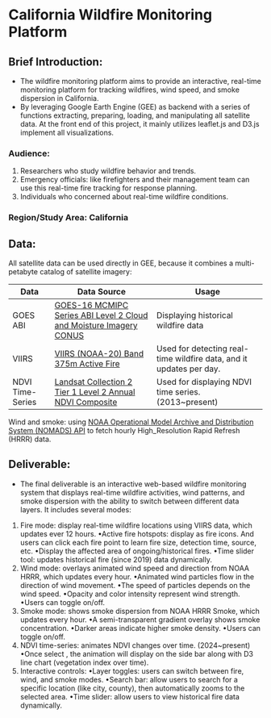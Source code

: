 # California Wildfire Monitoring Platform
## Brief Introduction:
- The wildfire monitoring platform aims to provide an interactive, real-time monitoring platform for tracking wildfires, wind speed, and smoke dispersion in California. 
- By leveraging Google Earth Engine (GEE) as backend with a series of functions extracting, preparing, loading, and manipulating all satellite data. At the front end of this project, it mainly utilizes leaflet.js and D3.js implement all visualizations.

### Audience:
1. Researchers who study wildfire behavior and trends.
2. Emergency officials: like firefighters and their management team can use this real-time fire tracking for response planning.
3. Individuals who concerned about real-time wildfire conditions.

### Region/Study Area: California
## Data:
All satellite data can be used directly in GEE, because it combines a multi-petabyte catalog of satellite imagery:

| Data | Data Source | Usage |
|----------|----------|----------|
| GOES ABI | [GOES-16 MCMIPC Series ABI Level 2 Cloud and Moisture Imagery CONUS](https://developers.google.com/earth-engine/datasets/catalog/NOAA_GOES_16_MCMIPC？hl=zh-cn) | Displaying historical wildfire data |
| VIIRS | [VIIRS (NOAA-20) Band 375m Active Fire](https://developers.google.com/earth-engine/datasets/catalog/NASA_LANCE_NOAA20_VIIRS_C2?hl=zh-cn) | Used for detecting real-time wildfire data, and it updates per day.  |
| NDVI Time-Series | [Landsat Collection 2 Tier 1 Level 2 Annual NDVI Composite](https://developers.google.com/earth-engine/datasets/catalog/LANDSAT_COMPOSITES_C02_T1_L2_ANNUAL_NDVI?hl=zh-cn) | Used for displaying NDVI time series. (2013~present) |

Wind and smoke: using [NOAA Operational Model Archive and Distribution System (NOMADS) API](https://nomads.ncep.noaa.gov) to fetch hourly High_Resolution Rapid Refresh (HRRR) data.

## Deliverable:
- The final deliverable is an interactive web-based wildfire monitoring system that displays real-time wildfire activities, wind patterns, and smoke dispersion with the ability to switch between different data layers. It includes several modes:

1. Fire mode: display real-time wildfire locations using VIIRS data, which updates ever 12 hours.
    •Active fire hotspots: display as fire icons. And users can click each fire point to learn fire size, detection time, source, etc.
    •Display the affected area of ongoing/historical fires.
    •Time slider tool: updates historical fire (since 2019) data dynamically. 
2. Wind mode: overlays animated wind speed and direction from NOAA HRRR, which updates every hour. 
    •Animated wind particles flow in the direction of wind movement.
    •The speed of particles depends on the wind speed.
    •Opacity and color intensity represent wind strength.
    •Users can toggle on/off.
3. Smoke mode: shows smoke dispersion from NOAA HRRR Smoke, which updates every hour.
    •A semi-transparent gradient overlay shows smoke concentration.
    •Darker areas indicate higher smoke density.
    •Users can toggle on/off.
4. NDVI time-series: animates NDVI changes over time. (2024~present)
    •Once select , the animation will display on the side bar along with D3 line chart (vegetation index over time).
5. Interactive controls: 
•Layer toggles: users can switch between fire, wind, and smoke modes.
•Search bar: allow users to search for a specific location (like city, county), then automatically zooms to the selected area.
•Time slider: allow users to view historical fire data dynamically.




